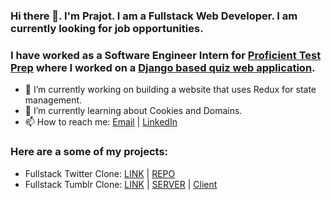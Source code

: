 ### Hi there 👋. I'm Prajot. I am a Fullstack Web Developer. I am currently looking for job opportunities.

### I have worked as a Software Engineer Intern for [Proficient Test Prep](https://www.proficienttestprep.com) where I worked on a [Django based quiz web application](https://quizly.proficienttestprep.com/).

- 🔭 I’m currently working on building a website that uses Redux for state management.
- 🌱 I’m currently learning about Cookies and Domains.
- 📫 How to reach me: [Email](mailto:prajotsurey@gmail.com) | [LinkedIn](https://www.linkedin.com/in/prajotsurey/)

### Here are a some of my projects: 
* Fullstack Twitter Clone: [LINK](https://socialist-poutine-39664.herokuapp.com/) | [REPO](https://github.com/prajotsurey/fullstack-twitter-clone)
* Fullstack Tumblr Clone: [LINK](https://polar-falls-76219.herokuapp.com/) | [SERVER](https://github.com/prajotsurey/tumblr-clone-server) | [Client](https://github.com/prajotsurey/tumblr-clone-client)
